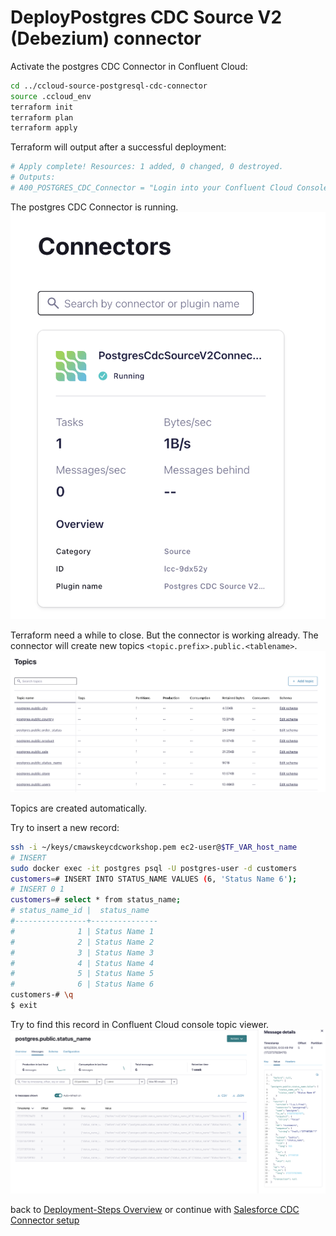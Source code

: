# DeployPostgres CDC Source V2 (Debezium) connector

Activate the postgres CDC Connector in Confluent Cloud:

```bash
cd ../ccloud-source-postgresql-cdc-connector
source .ccloud_env
terraform init
terraform plan
terraform apply
```

Terraform will output after a successful deployment:

```bash
# Apply complete! Resources: 1 added, 0 changed, 0 destroyed.
# Outputs:
# A00_POSTGRES_CDC_Connector = "Login into your Confluent Cloud Console and check in your cluster if postgreSQL CDC Source Connector is running"
```

The postgres CDC Connector is running.
![postgres connector is running](img/postgres_connector.png)

Terraform need a while to close. But the connector is working already.
The connector will create new topics `<topic.prefix>.public.<tablename>`. 
![change Topics](img/postgres_topics.png)

Topics are created automatically.

Try to insert a new record:

```bash
ssh -i ~/keys/cmawskeycdcworkshop.pem ec2-user@$TF_VAR_host_name
# INSERT
sudo docker exec -it postgres psql -U postgres-user -d customers
customers=# INSERT INTO STATUS_NAME VALUES (6, 'Status Name 6');
# INSERT 0 1
customers=# select * from status_name;
# status_name_id |  status_name  
#----------------+---------------
#              1 | Status Name 1
#              2 | Status Name 2
#              3 | Status Name 3
#              4 | Status Name 4
#              5 | Status Name 5
#              6 | Status Name 6
customers-# \q
$ exit
```

Try to find this record in Confluent Cloud console topic viewer.
![mysql change Topic](img/postgres_change_topic_insert.png)

back to [Deployment-Steps Overview](../README.MD) or continue with [Salesforce CDC Connector setup](../ccloud-source-salesforce-cdc-connector/README.md)